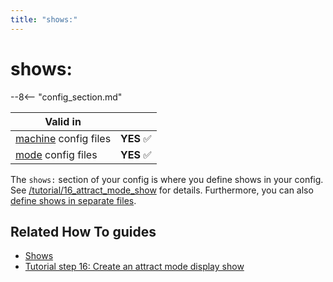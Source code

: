 ```yaml
---
title: "shows:"
---
```


# shows:


--8<-- "config_section.md"

| Valid in | |
|-----|:----:|
|[machine](instructions/machine_config.md) config files |**YES** :white_check_mark:|
|[mode](instructions/mode_config.md) config files|**YES** :white_check_mark:|

The `shows:` section of your config is where you define shows in your
config. See [/tutorial/16_attract_mode_show](../shows/config_shows.md) for
details. Furthermore, you can also
[define shows in separate files](../shows/file_shows.md).

## Related How To guides

* [Shows](../shows/index.md)
* [Tutorial step 16: Create an attract mode display show](../tutorial/16_attract_mode_show.md)
